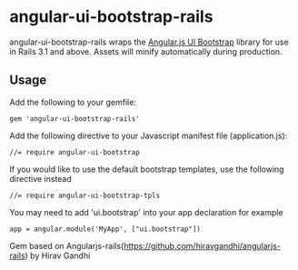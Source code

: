 # angular-ui-bootstrap-rails

angular-ui-bootstrap-rails wraps the [Angular.js UI Bootstrap](http://angular-ui.github.com/bootstrap) library for use in Rails 3.1 and above. Assets will minify automatically during production.

## Usage

Add the following to your gemfile:

    gem 'angular-ui-bootstrap-rails'

Add the following directive to your Javascript manifest file (application.js):

    //= require angular-ui-bootstrap

If you would like to use the default bootstrap templates, use the following directive instead

    //= require angular-ui-bootstrap-tpls
    
    
You may need to add 'ui.bootstrap' into your app declaration for example

    app = angular.module('MyApp', ["ui.bootstrap"])

Gem based on Angularjs-rails(https://github.com/hiravgandhi/angularjs-rails) by Hirav Gandhi

